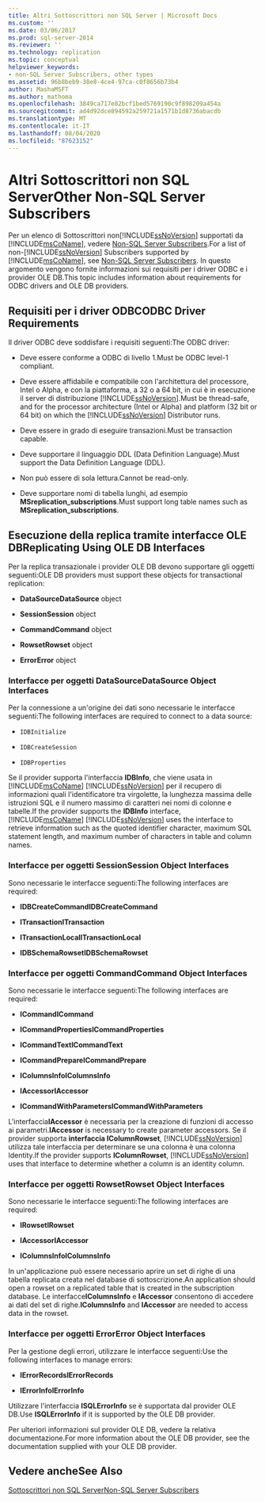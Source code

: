 ```yaml
---
title: Altri Sottoscrittori non SQL Server | Microsoft Docs
ms.custom: ''
ms.date: 03/06/2017
ms.prod: sql-server-2014
ms.reviewer: ''
ms.technology: replication
ms.topic: conceptual
helpviewer_keywords:
- non-SQL Server Subscribers, other types
ms.assetid: 96b8beb9-38e8-4ce4-97ca-c0f8656b73b4
author: MashaMSFT
ms.author: mathoma
ms.openlocfilehash: 3849ca717e82bcf1bed5769190c9f898209a454a
ms.sourcegitcommit: ad4d92dce894592a259721a1571b1d8736abacdb
ms.translationtype: MT
ms.contentlocale: it-IT
ms.lasthandoff: 08/04/2020
ms.locfileid: "87623152"
---
```

# <a name="other-non-sql-server-subscribers"></a><span data-ttu-id="ef154-102">Altri Sottoscrittori non SQL Server</span><span class="sxs-lookup"><span data-stu-id="ef154-102">Other Non-SQL Server Subscribers</span></span>
  <span data-ttu-id="ef154-103">Per un elenco di Sottoscrittori non[!INCLUDE[ssNoVersion](../../../includes/ssnoversion-md.md)] supportati da [!INCLUDE[msCoName](../../../includes/msconame-md.md)], vedere [Non-SQL Server Subscribers](non-sql-server-subscribers.md).</span><span class="sxs-lookup"><span data-stu-id="ef154-103">For a list of non-[!INCLUDE[ssNoVersion](../../../includes/ssnoversion-md.md)] Subscribers supported by [!INCLUDE[msCoName](../../../includes/msconame-md.md)], see [Non-SQL Server Subscribers](non-sql-server-subscribers.md).</span></span> <span data-ttu-id="ef154-104">In questo argomento vengono fornite informazioni sui requisiti per i driver ODBC e i provider OLE DB.</span><span class="sxs-lookup"><span data-stu-id="ef154-104">This topic includes information about requirements for ODBC drivers and OLE DB providers.</span></span>  
  
## <a name="odbc-driver-requirements"></a><span data-ttu-id="ef154-105">Requisiti per i driver ODBC</span><span class="sxs-lookup"><span data-stu-id="ef154-105">ODBC Driver Requirements</span></span>  
 <span data-ttu-id="ef154-106">Il driver ODBC deve soddisfare i requisiti seguenti:</span><span class="sxs-lookup"><span data-stu-id="ef154-106">The ODBC driver:</span></span>  
  
-   <span data-ttu-id="ef154-107">Deve essere conforme a ODBC di livello 1.</span><span class="sxs-lookup"><span data-stu-id="ef154-107">Must be ODBC level-1 compliant.</span></span>  
  
-   <span data-ttu-id="ef154-108">Deve essere affidabile e compatibile con l'architettura del processore, Intel o Alpha, e con la piattaforma, a 32 o a 64 bit, in cui è in esecuzione il server di distribuzione [!INCLUDE[ssNoVersion](../../../includes/ssnoversion-md.md)].</span><span class="sxs-lookup"><span data-stu-id="ef154-108">Must be thread-safe, and for the processor architecture (Intel or Alpha) and platform (32 bit or 64 bit) on which the [!INCLUDE[ssNoVersion](../../../includes/ssnoversion-md.md)] Distributor runs.</span></span>  
  
-   <span data-ttu-id="ef154-109">Deve essere in grado di eseguire transazioni.</span><span class="sxs-lookup"><span data-stu-id="ef154-109">Must be transaction capable.</span></span>  
  
-   <span data-ttu-id="ef154-110">Deve supportare il linguaggio DDL (Data Definition Language).</span><span class="sxs-lookup"><span data-stu-id="ef154-110">Must support the Data Definition Language (DDL).</span></span>  
  
-   <span data-ttu-id="ef154-111">Non può essere di sola lettura.</span><span class="sxs-lookup"><span data-stu-id="ef154-111">Cannot be read-only.</span></span>  
  
-   <span data-ttu-id="ef154-112">Deve supportare nomi di tabella lunghi, ad esempio **MSreplication_subscriptions**.</span><span class="sxs-lookup"><span data-stu-id="ef154-112">Must support long table names such as **MSreplication_subscriptions**.</span></span>  
  
## <a name="replicating-using-ole-db-interfaces"></a><span data-ttu-id="ef154-113">Esecuzione della replica tramite interfacce OLE DB</span><span class="sxs-lookup"><span data-stu-id="ef154-113">Replicating Using OLE DB Interfaces</span></span>  
 <span data-ttu-id="ef154-114">Per la replica transazionale i provider OLE DB devono supportare gli oggetti seguenti:</span><span class="sxs-lookup"><span data-stu-id="ef154-114">OLE DB providers must support these objects for transactional replication:</span></span>  
  
-   <span data-ttu-id="ef154-115">**DataSource**</span><span class="sxs-lookup"><span data-stu-id="ef154-115">**DataSource** object</span></span>  
  
-   <span data-ttu-id="ef154-116">**Session**</span><span class="sxs-lookup"><span data-stu-id="ef154-116">**Session** object</span></span>  
  
-   <span data-ttu-id="ef154-117">**Command**</span><span class="sxs-lookup"><span data-stu-id="ef154-117">**Command** object</span></span>  
  
-   <span data-ttu-id="ef154-118">**Rowset**</span><span class="sxs-lookup"><span data-stu-id="ef154-118">**Rowset** object</span></span>  
  
-   <span data-ttu-id="ef154-119">**Error**</span><span class="sxs-lookup"><span data-stu-id="ef154-119">**Error** object</span></span>  
  
### <a name="datasource-object-interfaces"></a><span data-ttu-id="ef154-120">Interfacce per oggetti DataSource</span><span class="sxs-lookup"><span data-stu-id="ef154-120">DataSource Object Interfaces</span></span>  
 <span data-ttu-id="ef154-121">Per la connessione a un'origine dei dati sono necessarie le interfacce seguenti:</span><span class="sxs-lookup"><span data-stu-id="ef154-121">The following interfaces are required to connect to a data source:</span></span>  
  
-   `IDBInitialize`  
  
-   `IDBCreateSession`  
  
-   `IDBProperties`  
  
 <span data-ttu-id="ef154-122">Se il provider supporta l'interfaccia **IDBInfo**, che viene usata in [!INCLUDE[msCoName](../../../includes/msconame-md.md)] [!INCLUDE[ssNoVersion](../../../includes/ssnoversion-md.md)] per il recupero di informazioni quali l'identificatore tra virgolette, la lunghezza massima delle istruzioni SQL e il numero massimo di caratteri nei nomi di colonne e tabelle.</span><span class="sxs-lookup"><span data-stu-id="ef154-122">If the provider supports the **IDBInfo** interface, [!INCLUDE[msCoName](../../../includes/msconame-md.md)] [!INCLUDE[ssNoVersion](../../../includes/ssnoversion-md.md)] uses the interface to retrieve information such as the quoted identifier character, maximum SQL statement length, and maximum number of characters in table and column names.</span></span>  
  
### <a name="session-object-interfaces"></a><span data-ttu-id="ef154-123">Interfacce per oggetti Session</span><span class="sxs-lookup"><span data-stu-id="ef154-123">Session Object Interfaces</span></span>  
 <span data-ttu-id="ef154-124">Sono necessarie le interfacce seguenti:</span><span class="sxs-lookup"><span data-stu-id="ef154-124">The following interfaces are required:</span></span>  
  
-   <span data-ttu-id="ef154-125">**IDBCreateCommand**</span><span class="sxs-lookup"><span data-stu-id="ef154-125">**IDBCreateCommand**</span></span>  
  
-   <span data-ttu-id="ef154-126">**ITransaction**</span><span class="sxs-lookup"><span data-stu-id="ef154-126">**ITransaction**</span></span>  
  
-   <span data-ttu-id="ef154-127">**ITransactionLocal**</span><span class="sxs-lookup"><span data-stu-id="ef154-127">**ITransactionLocal**</span></span>  
  
-   <span data-ttu-id="ef154-128">**IDBSchemaRowset**</span><span class="sxs-lookup"><span data-stu-id="ef154-128">**IDBSchemaRowset**</span></span>  
  
### <a name="command-object-interfaces"></a><span data-ttu-id="ef154-129">Interfacce per oggetti Command</span><span class="sxs-lookup"><span data-stu-id="ef154-129">Command Object Interfaces</span></span>  
 <span data-ttu-id="ef154-130">Sono necessarie le interfacce seguenti:</span><span class="sxs-lookup"><span data-stu-id="ef154-130">The following interfaces are required:</span></span>  
  
-   <span data-ttu-id="ef154-131">**ICommand**</span><span class="sxs-lookup"><span data-stu-id="ef154-131">**ICommand**</span></span>  
  
-   <span data-ttu-id="ef154-132">**ICommandProperties**</span><span class="sxs-lookup"><span data-stu-id="ef154-132">**ICommandProperties**</span></span>  
  
-   <span data-ttu-id="ef154-133">**ICommandText**</span><span class="sxs-lookup"><span data-stu-id="ef154-133">**ICommandText**</span></span>  
  
-   <span data-ttu-id="ef154-134">**ICommandPrepare**</span><span class="sxs-lookup"><span data-stu-id="ef154-134">**ICommandPrepare**</span></span>  
  
-   <span data-ttu-id="ef154-135">**IColumnsInfo**</span><span class="sxs-lookup"><span data-stu-id="ef154-135">**IColumnsInfo**</span></span>  
  
-   <span data-ttu-id="ef154-136">**IAccessor**</span><span class="sxs-lookup"><span data-stu-id="ef154-136">**IAccessor**</span></span>  
  
-   <span data-ttu-id="ef154-137">**ICommandWithParameters**</span><span class="sxs-lookup"><span data-stu-id="ef154-137">**ICommandWithParameters**</span></span>  
  
 <span data-ttu-id="ef154-138">L'interfaccia**IAccessor** è necessaria per la creazione di funzioni di accesso ai parametri.</span><span class="sxs-lookup"><span data-stu-id="ef154-138">**IAccessor** is necessary to create parameter accessors.</span></span> <span data-ttu-id="ef154-139">Se il provider supporta **interfaccia IColumnRowset**, [!INCLUDE[ssNoVersion](../../../includes/ssnoversion-md.md)] utilizza tale interfaccia per determinare se una colonna è una colonna Identity.</span><span class="sxs-lookup"><span data-stu-id="ef154-139">If the provider supports **IColumnRowset**, [!INCLUDE[ssNoVersion](../../../includes/ssnoversion-md.md)] uses that interface to determine whether a column is an identity column.</span></span>  
  
### <a name="rowset-object-interfaces"></a><span data-ttu-id="ef154-140">Interfacce per oggetti Rowset</span><span class="sxs-lookup"><span data-stu-id="ef154-140">Rowset Object Interfaces</span></span>  
 <span data-ttu-id="ef154-141">Sono necessarie le interfacce seguenti:</span><span class="sxs-lookup"><span data-stu-id="ef154-141">The following interfaces are required:</span></span>  
  
-   <span data-ttu-id="ef154-142">**IRowset**</span><span class="sxs-lookup"><span data-stu-id="ef154-142">**IRowset**</span></span>  
  
-   <span data-ttu-id="ef154-143">**IAccessor**</span><span class="sxs-lookup"><span data-stu-id="ef154-143">**IAccessor**</span></span>  
  
-   <span data-ttu-id="ef154-144">**IColumnsInfo**</span><span class="sxs-lookup"><span data-stu-id="ef154-144">**IColumnsInfo**</span></span>  
  
 <span data-ttu-id="ef154-145">In un'applicazione può essere necessario aprire un set di righe di una tabella replicata creata nel database di sottoscrizione.</span><span class="sxs-lookup"><span data-stu-id="ef154-145">An application should open a rowset on a replicated table that is created in the subscription database.</span></span> <span data-ttu-id="ef154-146">Le interfacce**IColumnsInfo** e **IAccessor** consentono di accedere ai dati del set di righe.</span><span class="sxs-lookup"><span data-stu-id="ef154-146">**IColumnsInfo** and **IAccessor** are needed to access data in the rowset.</span></span>  
  
### <a name="error-object-interfaces"></a><span data-ttu-id="ef154-147">Interfacce per oggetti Error</span><span class="sxs-lookup"><span data-stu-id="ef154-147">Error Object Interfaces</span></span>  
 <span data-ttu-id="ef154-148">Per la gestione degli errori, utilizzare le interfacce seguenti:</span><span class="sxs-lookup"><span data-stu-id="ef154-148">Use the following interfaces to manage errors:</span></span>  
  
-   <span data-ttu-id="ef154-149">**IErrorRecords**</span><span class="sxs-lookup"><span data-stu-id="ef154-149">**IErrorRecords**</span></span>  
  
-   <span data-ttu-id="ef154-150">**IErrorInfo**</span><span class="sxs-lookup"><span data-stu-id="ef154-150">**IErrorInfo**</span></span>  
  
 <span data-ttu-id="ef154-151">Utilizzare l'interfaccia **ISQLErrorInfo** se è supportata dal provider OLE DB.</span><span class="sxs-lookup"><span data-stu-id="ef154-151">Use **ISQLErrorInfo** if it is supported by the OLE DB provider.</span></span>  
  
 <span data-ttu-id="ef154-152">Per ulteriori informazioni sul provider OLE DB, vedere la relativa documentazione.</span><span class="sxs-lookup"><span data-stu-id="ef154-152">For more information about the OLE DB provider, see the documentation supplied with your OLE DB provider.</span></span>  
  
## <a name="see-also"></a><span data-ttu-id="ef154-153">Vedere anche</span><span class="sxs-lookup"><span data-stu-id="ef154-153">See Also</span></span>  
 [<span data-ttu-id="ef154-154">Sottoscrittori non SQL Server</span><span class="sxs-lookup"><span data-stu-id="ef154-154">Non-SQL Server Subscribers</span></span>](non-sql-server-subscribers.md)  
  
  
